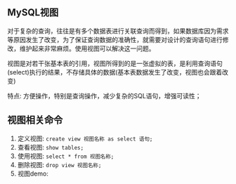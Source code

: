 ## MySQL视图
对于复杂的查询，往往是有多个数据表进行关联查询而得到，如果数据库因为需求等原因发生了改变，为了保证查询数据的准确性，就需要对设计的查询语句进行修改，维护起来非常麻烦。使用视图可以解决这一问题。

视图是对若干张基本表的引用，视图所得到的是一张虚拟的表，是利用查询语句(select)执行的结果，不存储具体的数据(基本表数据发生了改变，视图也会跟着改变)

特点:
方便操作，特别是查询操作，减少复杂的SQL语句，增强可读性；

## 视图相关命令
1. 定义视图: `create view 视图名称 as select 语句;`
2. 查看视图: `show tables;`
3. 使用视图: `select * from 视图名称;`
4. 删除视图: `drop view 视图名称;`
5. 视图demo: 